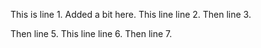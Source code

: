 This is line 1. Added a bit here.
This line line 2.
Then line 3.

Then line 5.
This line line 6.
Then line 7.
